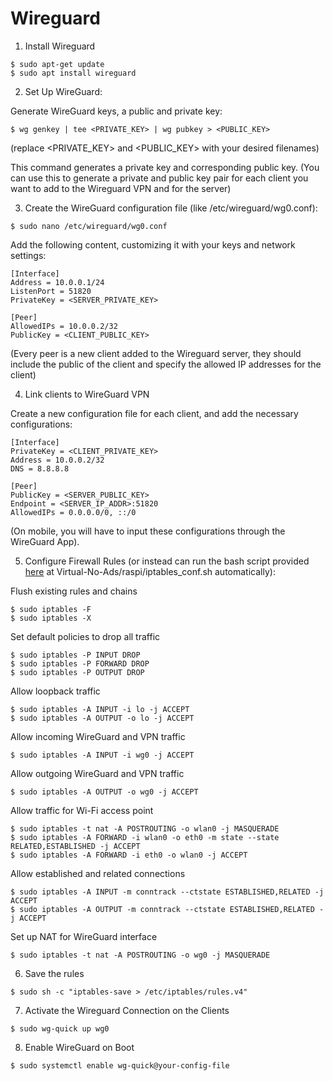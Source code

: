 # Wireguard

1. Install Wireguard

```
$ sudo apt-get update
$ sudo apt install wireguard
```


2. Set Up WireGuard:

Generate WireGuard keys, a public and private key:

```
$ wg genkey | tee <PRIVATE_KEY> | wg pubkey > <PUBLIC_KEY>
```
(replace <PRIVATE_KEY> and <PUBLIC_KEY> with your desired filenames)

This command generates a private key and corresponding public key.
(You can use this to generate a private and public key pair for each client you want to add to the Wireguard VPN and for the server)


3. Create the WireGuard configuration file (like /etc/wireguard/wg0.conf):

```
$ sudo nano /etc/wireguard/wg0.conf
```

Add the following content, customizing it with your keys and network settings:

```
[Interface]
Address = 10.0.0.1/24
ListenPort = 51820
PrivateKey = <SERVER_PRIVATE_KEY>

[Peer]
AllowedIPs = 10.0.0.2/32
PublicKey = <CLIENT_PUBLIC_KEY>
```
(Every peer is a new client added to the Wireguard server, they should include the public of the client and specify the allowed IP addresses for the client)


4. Link clients to WireGuard VPN

Create a new configuration file for each client, and add the necessary configurations:

```
[Interface]
PrivateKey = <CLIENT_PRIVATE_KEY>
Address = 10.0.0.2/32
DNS = 8.8.8.8

[Peer]
PublicKey = <SERVER_PUBLIC_KEY>
Endpoint = <SERVER_IP_ADDR>:51820
AllowedIPs = 0.0.0.0/0, ::/0
```

(On mobile, you will have to input these configurations through the WireGuard App).


5. Configure Firewall Rules
(or instead can run the bash script provided [here](<link>) at Virtual-No-Ads/raspi/iptables_conf.sh automatically):

Flush existing rules and chains

```
$ sudo iptables -F
$ sudo iptables -X
```

Set default policies to drop all traffic

```
$ sudo iptables -P INPUT DROP
$ sudo iptables -P FORWARD DROP
$ sudo iptables -P OUTPUT DROP
```

Allow loopback traffic

```
$ sudo iptables -A INPUT -i lo -j ACCEPT
$ sudo iptables -A OUTPUT -o lo -j ACCEPT
```

Allow incoming WireGuard and VPN traffic

```
$ sudo iptables -A INPUT -i wg0 -j ACCEPT
```

Allow outgoing WireGuard and VPN traffic

```
$ sudo iptables -A OUTPUT -o wg0 -j ACCEPT
```

Allow traffic for Wi-Fi access point

```
$ sudo iptables -t nat -A POSTROUTING -o wlan0 -j MASQUERADE
$ sudo iptables -A FORWARD -i wlan0 -o eth0 -m state --state RELATED,ESTABLISHED -j ACCEPT
$ sudo iptables -A FORWARD -i eth0 -o wlan0 -j ACCEPT
```

Allow established and related connections

```
$ sudo iptables -A INPUT -m conntrack --ctstate ESTABLISHED,RELATED -j ACCEPT
$ sudo iptables -A OUTPUT -m conntrack --ctstate ESTABLISHED,RELATED -j ACCEPT
```

Set up NAT for WireGuard interface

```
$ sudo iptables -t nat -A POSTROUTING -o wg0 -j MASQUERADE
```


6. Save the rules

```
$ sudo sh -c "iptables-save > /etc/iptables/rules.v4"
```


7. Activate the Wireguard Connection on the Clients

```
$ sudo wg-quick up wg0
```

8. Enable WireGuard on Boot
```
$ sudo systemctl enable wg-quick@your-config-file
```